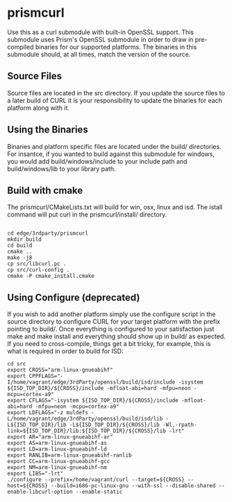 prismcurl
=========
Use this as a curl submodule with built-in OpenSSL support. This submodule uses Prism's OpenSSL submodule in order to draw in pre-compiled binaries for our supported platforms. The binaries in this submodule should, at all times, match the version of the source.

Source Files
------------
Source files are located in the src directory. If you update the source files to a later build of CURL it is your responsibility to update the binaries for each platform along with it.

Using the Binaries
------------------
Binaries and platform specific files are located under the build/<platform> directories. For insantce, if you wanted to build against this submodule for windows, you would add build/windows/include to your include path and build/windows/lib to your library path.

Build with cmake
----------------
The prismcurl/CMakeLists.txt will build for win, osx, linux and isd. The istall command will put curl in the prismcurl/install/<platform> directory.
<pre><code>
cd edge/3rdparty/prismcurl
mkdir build
cd build
cmake ..
make -j8
cp src/libcurl.pc .
cp src/curl-config .
cmake -P cmake_install.cmake
</code></pre>

Using Configure (deprecated)
-----------------------
If you wish to add another platform simply use the configure script in the source directory to configure CURL for your target platform with the prefix pointing to build/<platform>. Once everything is configured to your satisfaction just make and make install and everything should show up in build/<platform> as expected. If you need to cross-compile, things get a bit tricky, for example, this is what is required in order to build for ISD:
<pre><code>cd src
export CROSS="arm-linux-gnueabihf"
export CPPFLAGS="-I/home/vagrant/edge/3rdParty/openssl/build/isd/include -isystem ${ISD_TOP_DIR}/${CROSS}/include -mfloat-abi=hard -mfpu=neon -mcpu=cortex-a9"
export CFLAGS="-isystem ${ISD_TOP_DIR}/${CROSS}/include -mfloat-abi=hard -mfpu=neon -mcpu=cortex-a9"
export LDFLAGS="-z muldefs -L/home/vagrant/edge/3rdParty/openssl/build/isd/lib -L${ISD_TOP_DIR}/lib -L${ISD_TOP_DIR}/${CROSS}/lib -Wl,-rpath-link=${ISD_TOP_DIR}/lib:${ISD_TOP_DIR}/${CROSS}/lib -lrt"
export AR="arm-linux-gnueabihf-ar"
export AS=arm-linux-gnueabihf-as
export LD=arm-linux-gnueabihf-ld
export RANLIB=arm-linux-gnueabihf-ranlib
export CC=arm-linux-gnueabihf-gcc
export NM=arm-linux-gnueabihf-nm
export LIBS="-lrt"
./configure --prefix=/home/vagrant/curl --target=${CROSS} --host=${CROSS} --build=i686-pc-linux-gnu --with-ssl --disable-shared --enable-libcurl-option --enable-static
</code></pre>
